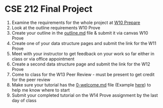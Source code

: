 # CSE 212 Final Project

1. Examine the requirements for the whole project at [W10 Prepare](https://byui-cse.github.io/cse212-csharp/lesson10/prepare-alt)
2. Look at the outline requirements W10 Prove
3. Create your outline in the [outline.md](outline.md) file & submit it via canvas W10 Prove
4. Create one of your data structure pages and submit the link for the W11 Prove
5. Meet with your instructor to get feedback on your work so far either in class or via office appointment
6. Create a second data structure page and submit the link for the W12 Prove
7. Come to class for the W13 Peer Review - must be present to get credit for the peer review
8. Make sure your tutorial has the [0-welcome.md](0-welcome.md) file (Example [here](https://github.com/byui-cse/cse212-csharp/blob/main/CSharpFundamentalsAlt/0-welcome.md)) to help me know where to start
8. Submit your completed tutorial on the W14 Prove assignment by the last day of class
